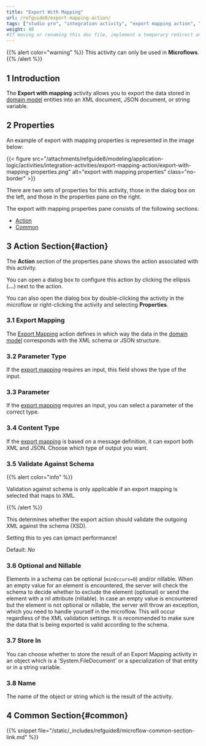 ```yaml
---
title: "Export With Mapping"
url: /refguide8/export-mapping-action/
tags: ["studio pro", "integration activity", "export mapping action", "export to xml"]
weight: 40
#If moving or renaming this doc file, implement a temporary redirect and let the respective team know they should update the URL in the product. See Mapping to Products for more details.
---
```


{{% alert color="warning" %}}
This activity can only be used in **Microflows**.
{{% /alert %}}

## 1 Introduction

The **Export with mapping** activity allows you to export the data stored in [domain model](/refguide8/domain-model/) entities into an XML document, JSON document, or string variable.

## 2 Properties

An example of export with mapping properties is represented in the image below:

{{< figure src="/attachments/refguide8/modeling/application-logic/activities/integration-activities/export-mapping-action/export-with-mapping-properties.png" alt="export with mapping properties" class="no-border" >}}

There are two sets of properties for this activity, those in the dialog box on the left, and those in the properties pane on the right.

The export with mapping properties pane consists of the following sections:

* [Action](#action)
* [Common](#common)

## 3 Action Section{#action}

The **Action** section of the properties pane shows the action associated with this activity.

You can open a dialog box to configure this action by clicking the ellipsis (**…**) next to the action.

You can also open the dialog box by double-clicking the activity in the microflow or right-clicking the activity and selecting **Properties**.

### 3.1 Export Mapping

The [Export Mapping](/refguide8/export-mappings/) action defines in which way the data in the [domain model](/refguide8/domain-model/) corresponds with the XML schema or JSON structure.

### 3.2 Parameter Type

If the [export mapping](/refguide8/export-mappings/) requires an input, this field shows the type of the input.

### 3.3 Parameter

If the [export mapping](/refguide8/export-mappings/) requires an input, you can select a parameter of the correct type.

### 3.4 Content Type

If the [export mapping](/refguide8/export-mappings/) is based on a message definition, it can export both XML and JSON. Choose which type of output you want.

### 3.5 Validate Against Schema

{{% alert color="info" %}}

Validation against schema is only applicable if an export mapping is selected that maps to XML.

{{% /alert %}}

This determines whether the export action should validate the outgoing XML against the schema (XSD).

Setting this to yes can ipmact performance!

Default: *No*

### 3.6 Optional and Nillable

Elements in a schema can be optional (`minOccurs=0`) and/or nillable. When an empty value for an element is encountered, the server will check the schema to decide whether to exclude the element (optional) or send the element with a nil attribute (nillable). In case an empty value is encountered but the element is not optional or nillable, the server will throw an exception, which you need to handle yourself in the microflow. This will occur regardless of the XML validation settings. It is recommended to make sure the data that is being exported is valid according to the schema.

### 3.7 Store In

You can choose whether to store the result of an Export Mapping activity in an object which is a 'System.FileDocument' or a specialization of that entity or in a string variable.

### 3.8 Name

The name of the object or string which is the result of the activity.

## 4 Common Section{#common}

{{% snippet file="/static/_includes/refguide8/microflow-common-section-link.md" %}}
